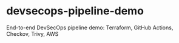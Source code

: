 # devsecops-pipeline-demo
End-to-end DevSecOps pipeline demo: Terraform, GitHub Actions, Checkov, Trivy, AWS
